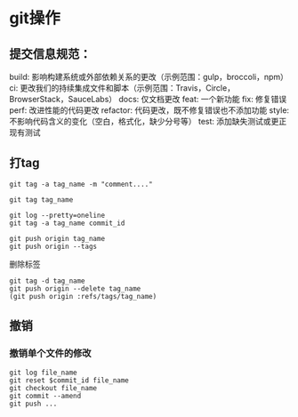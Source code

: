 


# git操作

## 提交信息规范：

build: 影响构建系统或外部依赖关系的更改（示例范围：gulp，broccoli，npm）
ci: 更改我们的持续集成文件和脚本（示例范围：Travis，Circle，BrowserStack，SauceLabs）
docs: 仅文档更改
feat: 一个新功能
fix: 修复错误
perf: 改进性能的代码更改
refactor: 代码更改，既不修复错误也不添加功能
style: 不影响代码含义的变化（空白，格式化，缺少分号等）
test: 添加缺失测试或更正现有测试


## 打tag

```
git tag -a tag_name -m "comment...."

git tag tag_name

git log --pretty=oneline
git tag -a tag_name commit_id

git push origin tag_name
git push origin --tags
```

删除标签
 
```
git tag -d tag_name
git push origin --delete tag_name
(git push origin :refs/tags/tag_name)
```


## 撤销

### 撤销单个文件的修改

```
git log file_name
git reset $commit_id file_name
git checkout file_name
git commit --amend
git push ...
```